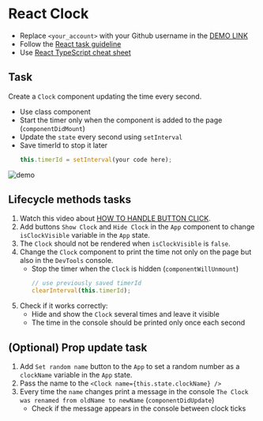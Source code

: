 # React Clock
- Replace `<your_account>` with your Github username in the
 [DEMO LINK](https://Bohdan-Maksymiuk.github.io/react_clock/)
- Follow the [React task guideline](https://github.com/mate-academy/react_task-guideline#react-tasks-guideline)
- Use [React TypeScript cheat sheet](https://mate-academy.github.io/fe-program/js/extra/react-typescript)

## Task
Create a `Clock` component updating the time every second.
- Use class component
- Start the timer only when the component is added to the page (`componentDidMount`)
- Update the `state` every second using `setInterval`
- Save timerId to stop it later
    ```js
    this.timerId = setInterval(your code here);
    ```

![demo](./screenshot.png)

## Lifecycle methods tasks
1. Watch this video about [HOW TO HANDLE BUTTON CLICK](https://youtu.be/87RkHpYMDXI).
1. Add buttons `Show Clock` and `Hide Clock` in the `App` component to change `isClockVisible` variable in the `App` state.
1. The `Clock` should not be rendered when `isClockVisible` is `false`.
1. Change the `Clock` component to print the time not only on the page but also in the `DevTools` console.
    - Stop the timer when the `Clock` is hidden (`componentWillUnmount`)
        ```js
        // use previously saved timerId
        clearInterval(this.timerId);
        ```
1. Check if it works correctly:
    - Hide and show the `Clock` several times and leave it visible
    - The time in the console should be printed only once each second

## (Optional) Prop update task
1. Add `Set random name` button to the `App` to set a random number as a `clockName` variable in the `App` state.
1. Pass the name to the `<Clock name={this.state.clockName} />`
1. Every time the `name` changes print a message in the console `The Clock was renamed from oldName to newName` (`componentDidUpdate`)
    - Check if the message appears in the console between clock ticks
